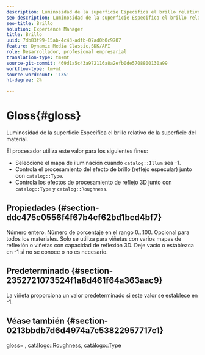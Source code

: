```yaml
---
description: Luminosidad de la superficie Especifica el brillo relativo de la superficie del material.
seo-description: Luminosidad de la superficie Especifica el brillo relativo de la superficie del material.
seo-title: Brillo
solution: Experience Manager
title: Brillo
uuid: 7db83f99-15ab-4c43-adfb-07ad0b0c9707
feature: Dynamic Media Classic,SDK/API
role: Desarrollador, profesional empresarial
translation-type: tm+mt
source-git-commit: 469d1a5c43a972116a8a2efb0de5708800130a99
workflow-type: tm+mt
source-wordcount: '135'
ht-degree: 2%

---
```



# Gloss{#gloss}

Luminosidad de la superficie Especifica el brillo relativo de la superficie del material.

El procesador utiliza este valor para los siguientes fines:

* Seleccione el mapa de iluminación cuando `catalog::Illum` sea -1.
* Controla el procesamiento del efecto de brillo (reflejo especular) junto con `catalog::Type`.
* Controla los efectos de procesamiento de reflejo 3D junto con `catalog::Type` y `catalog::Roughness`.

## Propiedades {#section-ddc475c0556f4f67b4cf62bd1bcd4bf7}

Número entero. Número de porcentaje en el rango 0...100. Opcional para todos los materiales. Solo se utiliza para viñetas con varios mapas de reflexión o viñetas con capacidad de reflexión 3D. Deje vacío o establezca en -1 si no se conoce o no es necesario.

## Predeterminado {#section-2352721073524f1a8d461f64a363aac9}

La viñeta proporciona un valor predeterminado si este valor se establece en -1.

## Véase también {#section-0213bbdb7d6d4974a7c53822957717c1}

[gloss=](../../../../../ir-api/http-protocol/image-rendering-api-ref/c-ir-http-protocol-ref/c-ir-http-protocol-command-reference/r-ir-http-gloss.md#reference-325aef2ee51e4e1584a06047427340ca) ,  [catálogo::Roughness](../../../../../ir-api/material-cat/image-rendering-api-ref/c-ir-material-catalog/c-ir-material-data-reference/r-ir-roughness.md#reference-79f748ac642745e3b81795a99f61fa99),  [catálogo::Type](../../../../../ir-api/material-cat/image-rendering-api-ref/c-ir-material-catalog/c-ir-material-data-reference/r-ir-cat-type.md#reference-9bea147dda9f4e74bc0ec79dcc0d9161)
